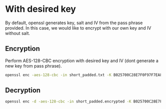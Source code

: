 # With desired key

By default, openssl generates key, salt and IV from the pass phrase provided. In this case, we would like to encrypt with our own key and IV without salt.

## Encryption

Perform AES-128-CBC encryption with desired key and IV (dont generate a new key from pass phrase).

```bash
openssl enc -aes-128-cbc -in short_padded.txt -K B025700C28E7F0F97F7EA8EEEEC29F9F -iv B025700C28E7F0F97F7EA8EEEEC29F9F -out short_padded.encrypted -base64
```

## Decryption

```bash
openssl enc -d -aes-128-cbc -in short_padded.encrypted -K B025700C28E7F0F97F7EA8EEEEC29F9F -iv B025700C28E7F0F97F7EA8EEEEC29F9F -base64
```
